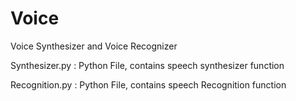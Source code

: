 # Voice
Voice Synthesizer and Voice Recognizer 

Synthesizer.py : Python File, contains speech synthesizer function

Recognition.py : Python File, contains speech Recognition function
